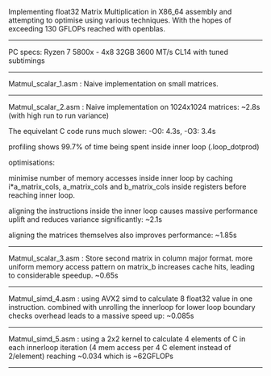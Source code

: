 Implementing float32 Matrix Multiplication in X86_64 assembly and attempting to optimise using various techniques. With the hopes of exceeding 130 GFLOPs reached with openblas. 
__________________

PC specs: Ryzen 7 5800x - 4x8 32GB 3600 MT/s CL14 with tuned subtimings
__________________

Matmul_scalar_1.asm : Naive implementation on small matrices. 
__________________

Matmul_scalar_2.asm : Naive implementation on 1024x1024 matrices: ~2.8s (with high run to run variance)

The equivelant C code runs much slower: -O0: 4.3s, -O3: 3.4s 

profiling shows 99.7% of time being spent inside inner loop (.loop_dotprod)

optimisations:

minimise number of memory accesses inside inner loop by caching i*a_matrix_cols, a_matrix_cols and b_matrix_cols inside registers before reaching inner loop.

aligning the instructions inside the inner loop causes massive performance uplift and reduces variance significantly: ~2.1s 

aligning the matrices themselves also improves performance: ~1.85s
__________________

Matmul_scalar_3.asm : Store second matrix in column major format. more uniform memory access pattern on matrix_b increases cache hits, leading to considerable speedup. ~0.65s 
__________________

Matmul_simd_4.asm : using AVX2 simd to calculate 8 float32 value in one instruction. combined with unrolling the innerloop for lower loop boundary checks overhead leads to a massive speed up: ~0.085s
__________________

Matmul_simd_5.asm : using a 2x2 kernel to calculate 4 elements of C in each innerloop iteration (4 mem access per 4 C element instead of 2/element) reaching ~0.034 which is ~62GFLOPs 
__________________


